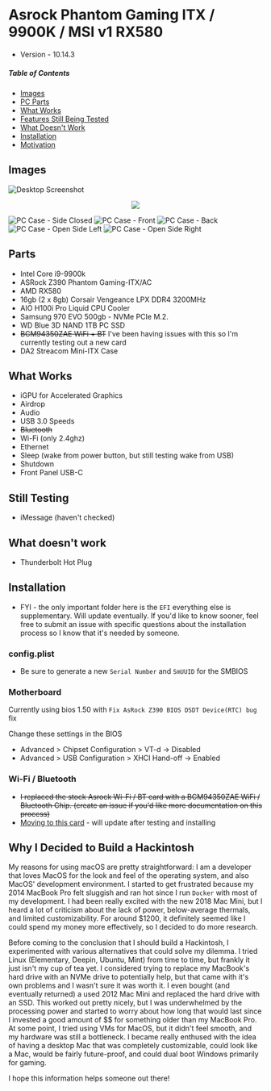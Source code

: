 # Asrock Phantom Gaming ITX / 9900K / MSI v1 RX580
* Version - 10.14.3

##### Table of Contents
* [Images](#images)
* [PC Parts](#parts)
* [What Works](#what-works)
* [Features Still Being Tested](#still-testing)
* [What Doesn't Work](#no-work)
* [Installation](#installation)
* [Motivation](#motivation)

<a name="images"></a>

## Images

![Desktop Screenshot](https://github.com/kcunanan/Jared-PC/blob/master/images/desktop-neofetch-screenshot.png?raw=true)

<div align="center">
  <img src="https://github.com/kcunanan/Jared-PC/blob/master/images/geekbench-score.png?raw=true">
</div>

![PC Case - Side Closed](https://github.com/kcunanan/Jared-PC/blob/master/images/closed-side-pc.jpg?raw=true)
![PC Case - Front](https://github.com/kcunanan/Jared-PC/blob/master/images/front-pc.jpg?raw=true)
![PC Case - Back](https://github.com/kcunanan/Jared-PC/blob/master/images/back-pc.jpg?raw=true)
![PC Case - Open Side Left](https://github.com/kcunanan/Jared-PC/blob/master/images/open-pc-side-left.jpg?raw=true)
![PC Case - Open Side Right](https://github.com/kcunanan/Jared-PC/blob/master/images/open-side-pc-right.jpg?raw=true)

<a name="parts"></a>

## Parts
* Intel Core i9-9900k
* ASRock Z390 Phantom Gaming-ITX/AC
* AMD RX580
* 16gb (2 x 8gb) Corsair Vengeance LPX DDR4 3200MHz
* AIO H100i Pro Liquid CPU Cooler
* Samsung 970 EVO 500gb - NVMe PCIe M.2.
* WD Blue 3D NAND 1TB PC SSD
* ~~BCM94350ZAE WiFi + BT~~ I've been having issues with this so I'm currently testing out a new card
* DA2 Streacom Mini-ITX Case

<a name="what-works"></a>

## What Works
* iGPU for Accelerated Graphics
* Airdrop
* Audio
* USB 3.0 Speeds
* ~~Bluetooth~~
* Wi-Fi (only 2.4ghz)
* Ethernet
* Sleep (wake from power button, but still testing wake from USB)
* Shutdown
* Front Panel USB-C

<a name="still-testing"></a>

## Still Testing
* iMessage (haven't checked)

<a name="no-work"></a>

## What doesn't work
* Thunderbolt Hot Plug

<a name="installation"></a>

## Installation
* FYI - the only important folder here is the `EFI` everything else is supplementary. Will update eventually. If you'd like to know sooner, feel free to submit an issue with specific questions about the installation process so I know that it's needed by someone.

### config.plist
* Be sure to generate a new `Serial Number` and `SmUUID` for the SMBIOS

### Motherboard
Currently using bios 1.50 with `Fix AsRock Z390 BIOS DSDT Device(RTC) bug` fix

Change these settings in the BIOS
* Advanced > Chipset Configuration > VT-d -> Disabled
* Advanced > USB Configuration > XHCI Hand-off -> Enabled

### Wi-Fi / Bluetooth 
* ~~I replaced the stock Asrock Wi-Fi / BT card with a BCM94350ZAE WiFi / Bluetooth Chip. (create an issue if you'd like more documentation on this process)~~
* [Moving to this card](https://www.ebay.com/itm/252319175707?ul_noapp=true) - will update after testing and installing

<a name="motivation"></a>

## Why I Decided to Build a Hackintosh
My reasons for using macOS are pretty straightforward: I am a developer that loves MacOS for the look and feel of the operating system, and also MacOS' development environment. I started to get frustrated because my 2014 MacBook Pro felt sluggish and ran hot since I run `Docker` with most of my development. I had been really excited with the new 2018 Mac Mini, but I heard a lot of criticism about the lack of power, below-average thermals, and limited customizability. For around $1200, it definitely seemed like I could spend my money more effectively, so I decided to do more research.

Before coming to the conclusion that I should build a Hackintosh, I experimented with various alternatives that could solve my dilemma. I tried Linux (Elementary, Deepin, Ubuntu, Mint) from time to time, but frankly it just isn't my cup of tea yet. I considered trying to replace my MacBook's hard drive with an NVMe drive to potentially help, but that came with it's own problems and I wasn't sure it was worth it. I even bought (and eventually returned) a used 2012 Mac Mini and replaced the hard drive with an SSD. This worked out pretty nicely, but I was underwhelmed by the processing power and started to worry about how long that would last since I invested a good amount of $$ for something older than my MacBook Pro. At some point, I tried using VMs for MacOS, but it didn't feel smooth, and my hardware was still a bottleneck. I became really enthused with the idea of having a desktop Mac that was completely customizable, could look like a Mac, would be fairly future-proof, and could dual boot Windows primarily for gaming.

I hope this information helps someone out there!
